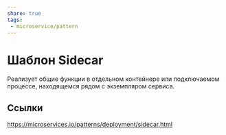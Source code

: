 ```yaml
---
share: true
tags:
 - microservice/pattern
---
```

# Шаблон Sidecar
Реализует общие функции в отдельном контейнере или подключаемом процессе, находящемся рядом с экземпляром сервиса.
## Ссылки
https://microservices.io/patterns/deployment/sidecar.html